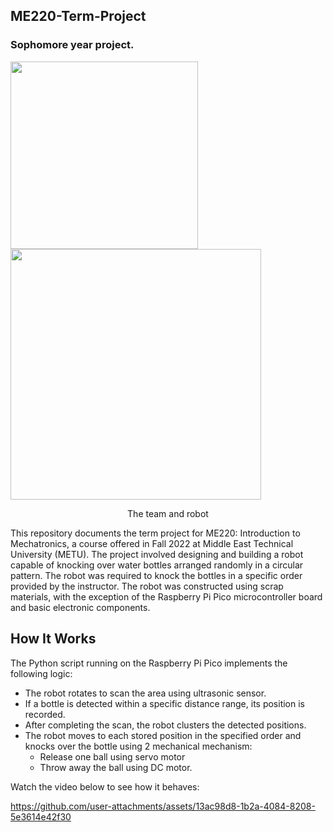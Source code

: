 ## ME220-Term-Project
### Sophomore year project. 
<p float="left">
  <img src="https://github.com/user-attachments/assets/42528b15-ece5-45b5-a60b-71cb3e9504b2" width="300" />
  <img src="https://github.com/user-attachments/assets/986fe32d-6da0-412f-923c-4a15b51cd5f8" width="401" /> 
</p>
<p align="center">The team and robot</p>
This repository documents the term project for ME220: Introduction to Mechatronics, a course offered in Fall 2022 at Middle East Technical University (METU). The project involved designing and building a robot capable of knocking over water bottles arranged randomly in a circular pattern. The robot was required to knock the bottles in a specific order provided by the instructor.
The robot was constructed using scrap materials, with the exception of the Raspberry Pi Pico microcontroller board and basic electronic components.

## How It Works
The Python script running on the Raspberry Pi Pico implements the following logic:
- The robot rotates to scan the area using ultrasonic sensor.
- If a bottle is detected within a specific distance range, its position is recorded.
- After completing the scan, the robot clusters the detected positions.
- The robot moves to each stored position in the specified order and knocks over the bottle using 2 mechanical mechanism:
    - Release one ball using servo motor
    - Throw away the ball using DC motor.

Watch the video below to see how it behaves: 

https://github.com/user-attachments/assets/13ac98d8-1b2a-4084-8208-5e3614e42f30


